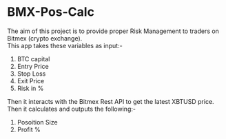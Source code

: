 # BMX-Pos-Calc   
The aim of this project is to provide proper Risk Management to traders on Bitmex (crypto exchange).  
This app takes these variables as input:-   
1. BTC capital  
2. Entry Price  
3. Stop Loss  
4. Exit Price  
5. Risk in %  
  
Then it interacts with the Bitmex Rest API to get the latest XBTUSD price. Then it calculates and outputs the following:-   
1. Posoition Size   
2. Profit %  
